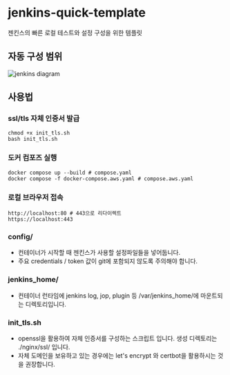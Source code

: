 # jenkins-quick-template

젠킨스의 빠른 로컬 테스트와 설정 구성을 위한 템플릿

## 자동 구성 범위
![jenkins diagram](https://github.com/user-attachments/assets/ca8b780f-473f-4254-a722-4a6da3a24309)

## 사용법

### ssl/tls 자체 인증서 발급 
```shell
chmod +x init_tls.sh
bash init_tls.sh
```

### 도커 컴포즈 실행
```shell
docker compose up --build # compose.yaml
docker compose -f docker-compose.aws.yaml # compose.aws.yaml
```

### 로컬 브라우저 접속
```shell
http://localhost:80 # 443으로 리다이렉트
https://localhost:443
```

### config/

  - 컨테이너가 시작할 때 젠킨스가 사용할 설정파일들을 넣어둡니다.
  - 주요 credentials / token 값이 git에 포함되지 않도록 주의해야 합니다.

### jenkins_home/

  - 컨테이너 런타임에 jenkins log, jop, plugin 등 /var/jenkins_home/에 마운트되는 디렉토리입니다.

### init_tls.sh

  - openssl을 활용하여 자체 인증서를 구성하는 스크립트 입니다.
  생성 디렉토리는 ./nginx/ssl/ 입니다.
  - 자체 도메인을 보유하고 있는 경우에는 let's encrypt 와 certbot을 활용하시는 것을 권장합니다.
